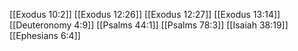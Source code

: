 [[Exodus 10:2]]
[[Exodus 12:26]]
[[Exodus 12:27]]
[[Exodus 13:14]]
[[Deuteronomy 4:9]]
[[Psalms 44:1]]
[[Psalms 78:3]]
[[Isaiah 38:19]]
[[Ephesians 6:4]]
